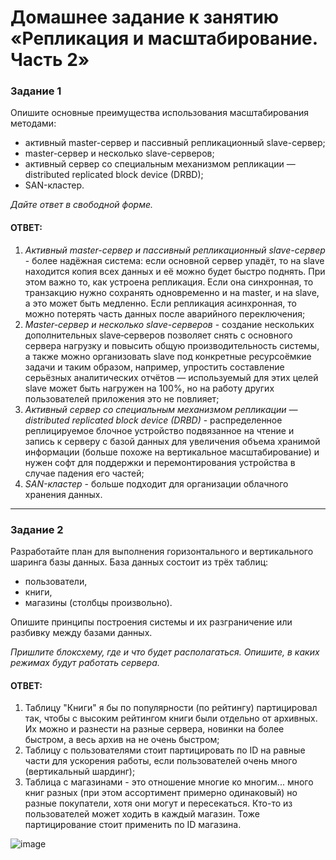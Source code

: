# Домашнее задание к занятию «Репликация и масштабирование. Часть 2»

### Задание 1

Опишите основные преимущества использования масштабирования методами:

- активный master-сервер и пассивный репликационный slave-сервер; 
- master-сервер и несколько slave-серверов;
- активный сервер со специальным механизмом репликации — distributed replicated block device (DRBD);
- SAN-кластер.

*Дайте ответ в свободной форме.*

#### ОТВЕТ:

1. *Активный master-сервер и пассивный репликационный slave-сервер* - более надёжная система: если основной сервер упадёт, то на slave находится копия всех данных и её можно будет быстро поднять. При этом важно то, как устроена репликация. Если она синхронная, то транзакцию нужно сохранять одновременно и на master, и на slave, а это может быть медленно. Если репликация асинхронная, то можно потерять часть данных после аварийного переключения;
2. *Master-сервер и несколько slave-серверов* - создание нескольких дополнительных slave‑серверов позволяет снять с основного сервера нагрузку и повысить общую производительность системы, а также можно организовать slave под конкретные ресурсоёмкие задачи и таким образом, например, упростить составление серьёзных аналитических отчётов — используемый для этих целей slave может быть нагружен на 100%, но на работу других пользователей приложения это не повлияет;
3. *Активный сервер со специальным механизмом репликации — distributed replicated block device (DRBD)* - распределенное реплицируемое блочное устройство подвязанное на чтение и запись к серверу с базой данных для увеличения объема хранимой информации (больше похоже на вертикальное масштабирование) и нужен софт для поддержки и перемонтирования устройства в случае падения его частей;
4. *SAN-кластер* - больше подходит для организации облачного хранения данных.
---

### Задание 2

Разработайте план для выполнения горизонтального и вертикального шаринга базы данных. База данных состоит из трёх таблиц: 

- пользователи, 
- книги, 
- магазины (столбцы произвольно). 

Опишите принципы построения системы и их разграничение или разбивку между базами данных.

*Пришлите блоксхему, где и что будет располагаться. Опишите, в каких режимах будут работать сервера.* 

#### ОТВЕТ:

1. Таблицу "Книги" я бы по популярности (по рейтингу) партицировал так, чтобы с высоким рейтингом книги были отдельно от архивных. Их можно и разнести на разные сервера, новинки на более быстром, а весь архив на не очень быстром;
2. Таблицу с пользователями стоит партицировать по ID на равные части для ускорения работы, если пользователей очень много (вертикальный шардинг);
3. Таблица с магазинами - это отношение многие ко многим... много книг разных (при этом ассортимент примерно одинаковый) но разные покупатели, хотя они могут и пересекаться. Кто-то из пользователей может ходить в каждый магазин. Тоже партицирование стоит применить по ID магазина.


![image](https://github.com/ZelinskiyAN/test-zabbix/assets/149052655/e2142c44-6783-474e-9a67-bacb64dbc791)
